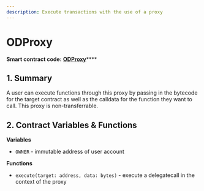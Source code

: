 ```yaml
---
description: Execute transactions with the use of a proxy
---
```


# ODProxy

**Smart contract code:** [**ODProxy**](https://github.com/UseKeyp/od-contracts/blob/main/src/contracts/proxies/ODProxy.sol)****

## 1. Summary <a href="#1-introduction-summary" id="1-introduction-summary"></a>

A user can execute functions through this proxy by passing in the bytecode for the target contract as well as the calldata for the function they want to call. This proxy is non-transferrable.

## 2. Contract Variables & Functions <a href="#2-contract-details" id="2-contract-details"></a>

**Variables**

* `OWNER` - immutable address of user account

**Functions**

* `execute(target: address, data: bytes)` - execute a delegatecall in the context of the proxy

